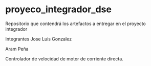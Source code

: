 # proyeco_integrador_dse
Repositorio que contendrá los artefactos a entregar en el proyecto integrador

Integrantes
Jose Luis Gonzalez

Aram Peña

Controlador de velocidad de motor de corriente directa.
